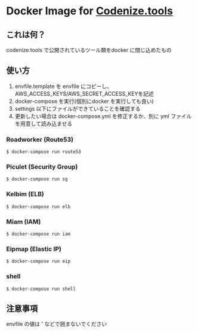 Docker Image for [Codenize.tools](http://codenize.tools/)
====

これは何？
----

codenize.tools で公開されているツール類をdocker に閉じ込めたもの

使い方
----

1. envfile.template を envfile にコピーし、AWS_ACCESS_KEYS/AWS_SECRET_ACCESS_KEYを記述
2. docker-compose を実行(個別にdocker を実行しても良い)
3. settings 以下にファイルができていることを確認する
4. 更新したい場合は docker-compose.yml を修正するか、別に yml ファイルを用意して読み込ませる

### Roadworker (Route53)

```
$ docker-compose run route53
```

### Piculet (Security Group)

```
$ docker-compose run sg
```

### Kelbim (ELB)

```
$ docker-compose run elb
```

### Miam (IAM)

```
$ docker-compose run iam
```

### Eipmap (Elastic IP)

```
$ docker-compose run eip
```

### shell

```
$ docker-compose run shell
```

注意事項
----

envfile の値は ' などで囲まないでください
